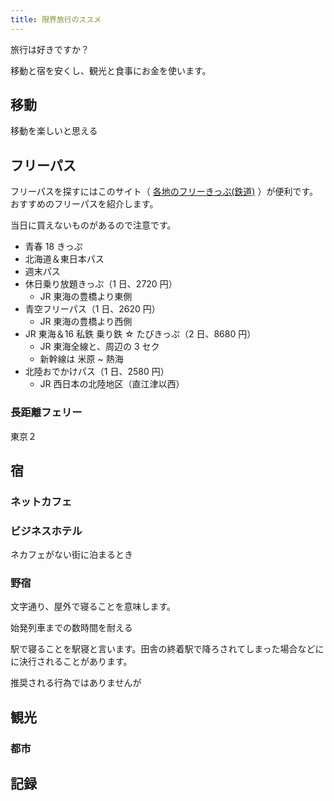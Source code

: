 ```yaml
---
title: 限界旅行のススメ
---
```


旅行は好きですか？

移動と宿を安くし、観光と食事にお金を使います。

## 移動

移動を楽しいと思える

## フリーパス

フリーパスを探すにはこのサイト（ [各地のフリーきっぷ(鉄道)](http://www2s.biglobe.ne.jp/~t_aoyagi/railway/free/index.htm) ）が便利です。おすすめのフリーパスを紹介します。

当日に買えないものがあるので注意です。

- 青春 18 きっぷ
- 北海道＆東日本パス
- 週末パス
- 休日乗り放題きっぷ（1 日、2720 円）
  - JR 東海の豊橋より東側
- 青空フリーパス（1 日、2620 円）
  - JR 東海の豊橋より西側
- JR 東海＆16 私鉄 乗り鉄 ☆ たびきっぷ（2 日、8680 円）
  - JR 東海全線と、周辺の 3 セク
  - 新幹線は 米原 ~ 熱海
- 北陸おでかけパス（1 日、2580 円）
  - JR 西日本の北陸地区（直江津以西）

### 長距離フェリー

東京２

## 宿

### ネットカフェ

### ビジネスホテル

ネカフェがない街に泊まるとき

### 野宿

文字通り、屋外で寝ることを意味します。

始発列車までの数時間を耐える

駅で寝ることを駅寝と言います。田舎の終着駅で降ろされてしまった場合などにに決行されることがあります。

推奨される行為ではありませんが

## 観光

### 都市

## 記録
